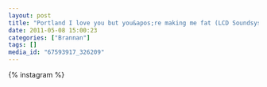 ```yaml
---
layout: post
title: "Portland I love you but you&apos;re making me fat (LCD Soundsystem parody)"
date: 2011-05-08 15:00:23
categories: ["Brannan"]
tags: []
media_id: "67593917_326209"
---
```


{% instagram %}
